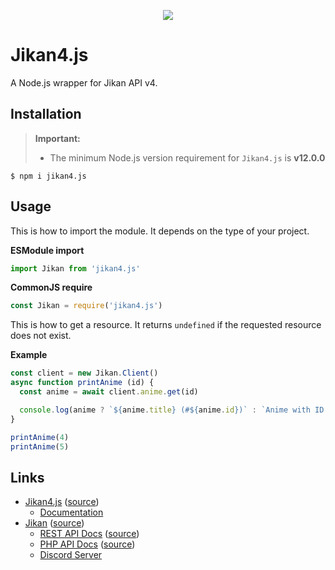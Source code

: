 <p align="center"><img src="https://github.com/rizzzigit/jikan4.js/raw/main/Banner.png"/></p>

# Jikan4.js
  A Node.js wrapper for Jikan API v4.

## Installation
  > **Important:**
  > - The minimum Node.js version requirement for `Jikan4.js` is **v12.0.0**

  ```shell
  $ npm i jikan4.js
  ```

## Usage
  This is how to import the module. It depends on the type of your project.
 
  **ESModule import**
  ```javascript
  import Jikan from 'jikan4.js'
  ```
  **CommonJS require**
  ```javascript
  const Jikan = require('jikan4.js')
  ```

  This is how to get a resource. It returns `undefined` if the requested resource does not exist.

  **Example**
  ```javascript
  const client = new Jikan.Client()
  async function printAnime (id) {
    const anime = await client.anime.get(id)

    console.log(anime ? `${anime.title} (#${anime.id})` : `Anime with ID ${id} does not exist.`)
  }

  printAnime(4)
  printAnime(5)
  ```

## Links
  - [Jikan4.js](https://www.npmjs.com/package/jikan4.js) ([source](https://github.com/rizzzigit/jikan4.js))
    - [Documentation](https://rizzzigit.github.io/jikan4.js)
  - [Jikan](https://jikan.moe/) ([source](https://github.com/jikan-me/website))
    - [REST API Docs](https://jikan.docs.apiary.io/) ([source](https://github.com/jikan-me/jikan-rest))
    - [PHP API Docs](https://docs.jikan.moe) ([source](https://github.com/jikan-me/jikan))
    - [Discord Server](http://discord.jikan.moe/)
